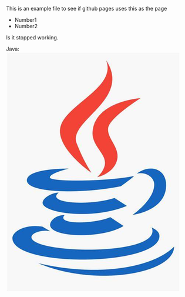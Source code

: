 This is an example file to see if github pages uses this as the page

* Number1
* Number2

Is it stopped working.

Java:
<img src="/Assets/img/java.jpeg">